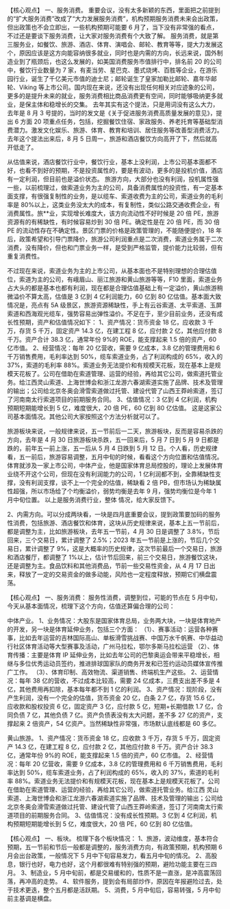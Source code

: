 【核心观点】
一、服务消费。
重要会议，没有太多新颖的东西，里面把之前提到的“扩大服务消费”改成了“大力发展服务消费”，机构预期服务消费未来会出政策，但出政策也不会立即出，一些机构预期可能要 6 月了，当下没有非常强的看点，不过还是要谈下服务消费，让大家对服务消费有个大致了解。
服务消费，就是第三服务业，如餐饮、旅游、酒店、体育、演唱会、邮轮、教育等等，提大力发展这个，原因应该是这方向能容纳很多就业，同时也是内需的方向，长远来说，国外制造业到了瓶颈后，也这么发展的，如美国消费服务市值排行中，排名前 20 的公司中，餐饮行业数量为 7 家，有麦当劳、星巴克、墨式烧烤、百胜等企业，在游乐园行业，诞生了千亿美元市值的迪士尼；邮轮诞生了皇家加勒比邮轮、嘉年华邮轮、Viking 等上市公司。国内现在来说，还没有出现任何相关对应迹象的公司，更多的是提升未来的就业，服务消费相比商品消费更有空间，同时能够吸纳更多就业，是保主体和稳增长的交集。
去年其实有这个提法，只是用词没有这么大力，去年是 8 月 3 号提的，当时的发文是《关于促进服务消费高质量发展的意见》，提出 6 方面 20 项重点任务，包括，挖掘餐饮住宿、家政服务、养老托育等基础型消费潜力。激发文化娱乐、旅游、体育、教育和培训、居住服务等改善型消费活力。去年这个提法出来后，8 月 5 日周一，旅游和酒店餐饮方向高开了下，然后就高开低走了。

从估值来说，酒店餐饮行业中，餐饮行业，基本上没利润，上市公司基本面都不好，也看不到好的预期，不是投资属性的，要是有波动，更多的是投机价值，酒店有一定利润，但目前也是溢价状态。
旅游方向，大部分也没有利润，投机属性强一些，以前梳理过，做索道业务为主的公司，具备消费属性的投资性，有一定基本面支撑，有很强复制性的业务，是以缆车、索道收费为主的公司，索道业务的毛利率是 80%以上，这类业务没太大的成本，有复制性，类似公路交通收费企业，有消费属性。旅\*\*业，实现增长难度大，该方向流动性不好时候是 20 倍 PE，旅游资源有的有稀缺性，有时候容易炒到 30 倍 PE。确定性是在 20 倍 PE，而 30 倍 PE 的流动性存在不确定性。景区门票的价格是政策管理的，不能随便提价，18 年后，政策希望和引导门票降价，旅游公司利润重点是二次消费，索道业务属于二次消费，没有降价，但也和门票业务一样，是受到严格监管，提价能力比较弱，但有重复消费性。

不过现在来说，索道业务为主的上市公司，从基本面也不是特别理想的合理估值位，索道为主的公司，有峨眉山、丽江旅游和黄山旅游等等，F10 里面，索道业务占大头的都是基本也都有利润，现在都是合理估值基础上有一定溢价，黄山旅游稍微溢价不算太高，估值是 3 亿到 4 亿利润能力，60 亿到 80 亿估值。基本面大致情况是，亮点有 5A 级景区，旅游资源稀缺性，手上有云谷索道、太平索道、玉屏索道和西海观光缆车，强势容易出弹性溢价。不足在于，至少目前业务，还没有成长性预期，资产和估值情况如下：
1、资产情况：货币资金 18 亿，应收款 3 千万，存货 5 千万，固定资产 14.3 亿，在建工程 8 亿，应付款 2 亿，其他应付款 8 千万。资产合计 38.3 亿，通常年份 9%的 ROE，能支撑起来 1.5 倍的资产，60 亿市值。
2、经营情况：每年 20 亿营收，需要 9 亿成本，3.8 亿的管理费用和 6 千万销售费用，毛利率达到 50%，缆车索道业务，占了利润构成的 65%，收入的 37%，索道的毛利率 88%。索道业务无法提价和有规模天花板，现在基本上是规模天花板了。公司在借助在索道管理、运营的经验，再给其它公司，做索道托管业务。给江西灵山索道、上海世博会和浙江龙游六春湖索道实施了品牌、技术及管理的输出；公司给北京冬奥会滑雪索道做过托管、建设代管了山西王莽岭索道，签订了河南南太行索道项目的前期服务合同。
3、估值情况：3 亿到 4 亿利润，机构预期短期能增长到 5 亿，难度很大，20 倍 PE，60 亿到 80 亿估值。
这是这家公司基本面情况。其他公司大家按照这个方法分析就可以了。

旅游板块来说，一般规律来说，五一节前后一二天，旅游板块，反而是容易杀跌的方向，去年是 4 月 30 日旅游板块杀跌，五一回来后，5 月 7 日到 5 月 9 日都是跌的，前年五一前上涨，五一后从 5 月 4 日跌到 5 月 12 日。个人看，历史规律看，五一前后，旅游容易调整，五月中旬的时候，看看这个方向位置和估值情况。
体育就涉及一家上市公司，中体产业，他是国家体育总局控股的，理论上发展体育业绕不开这个公司，但现在没有利润能力的公司，1 亿利润都不到，全靠稀缺性支撑，没有利润支撑，谈不上一个完全的估值，稀缺看 2 倍 PB，但市场认为稀缺属性超强，所以市场给了个均衡溢价，弱势均衡是去年 9 月，强势均衡位是今年 1 月中旬位置。
以上是服务消费行业，整体 情况，给大家反馈下。

2、内需方向。可以分成两块看，一块是四月底重要会议，提到政策要加码的服务性消费，包括旅游、酒店餐饮和体育，这块从历史规律来说，基本上五一节前后，都是调整为主，比如旅游板块，去年五一节前，4 月 30 日是调整了 3.8%，节后回来，三个交易日，累计调整了 2.5%；2023 年五一节前是上涨的，节后几个交易日，累计调整了 9%，这是大概率的历史规律，这次节前最后一个交易日，旅游和酒店餐厅，都调整了 1%以上，估计节后回来，前三个交易日，旅游餐饮这块，还是调整为主。食品饮料和其他消费品，节前一些交易性资金，从 4 月 17 日出来，释放了一定的交易资金的做多动能，风险也一定程度释放，预期它们横盘震荡。

【核心观点】
一、服务消费：
服务性消费，调整到位，可能的节点在 5 月中旬，今天从基本面情况，梳理下这个方向，估值还算偏合理的公司：

中体产业。
1、业务情况：大股东是国家体育总局，业务两大块，一块是体育地产的开发，另一块是体育延伸业务，包括三个方面：
（1）、赛事活动：运营各种赛事，比如去年运营的吉林国际高山、单板滑雪挑战赛、中国万水千帆赛、中华益动行社区体育活动等大型赛事及活动，广州马拉松，鄂尔多斯马拉松运营
（2）、体育传播：主要是体育 IP 延伸业务，比如去年公司的巴黎奥运会带来平稳增长，相继与多位优秀运动员签约，推进排球国家队的商务开发和已签约运动员媒体宣传推广工作。
（3）、体育印制、高效物流、渠道销售、终端机生产这些。
2、运营情况：每年 38 亿的营收，不过成本比较高，需要 24 亿成本，三费支出差不多是 4 亿，其他费用再扣除，基本每年都不到 1 亿的利润。
3、资产情况：现阶段，没有产生利润，没有一个完全的估值，货币资金 20 亿，白条 2.7 亿，存货 15.6 亿，应收款和股权投资 6 亿，固定资产 3 亿，应付款 5 亿，短期+长期借款 1.7 亿，合同负债 7 亿，其他负债 7 亿。资产负债表没有太大问题，差不多 27 亿的资产，支撑起来 2 倍资产，54 亿资产。当然稀缺性非常强，市场默认底线都是 60 多亿。

黄山旅游。
1、资产情况：货币资金 18 亿，应收款 3 千万，存货 5 千万，固定资产 14.3 亿，在建工程 8 亿，应付款 2 亿，其他应付款 8 千万。资产合计 38.3 亿，通常年份 9%的 ROE，能支撑起来 1.5 倍的资产，60 亿市值。
2、经营情况：每年 20 亿营收，需要 9 亿成本，3.8 亿的管理费用和 6 千万销售费用，毛利率达到 50%，缆车索道业务，占了利润构成的 65%，收入的 37%，索道的毛利率 88%。索道业务无法提价和有规模天花板，现在基本上是规模天花板了。公司在借助在索道管理、运营的经验，再给其它公司，做索道托管业务。给江西 灵山索道、上海世博会和浙江龙游六春湖索道实施了品牌、技术及管理的输出；公司给北京冬奥会滑雪索道做过托管、建设代管了山西王莽岭索道，签订了河南南太行索道项目的前期服务合同。
3、估值情况：没有成长性预期。3 亿到 4 亿利润，机构预期短期能增长到 5 亿，难度很大，20 倍 PE，60 亿到 80 亿估值。

【核心观点】
一、板块。
梳理下各个板块情况：
1、旅游，波动维度，基本符合预期，五一节前和节后一般都是调整的，服务消费方向，有政策预期，机构预期 6 月会出台政策，一般情况下 5 月中下旬容易发力，看五月中旬的情况。
2、高股息，银行也好，电力也好，这个月都很难有特别强的预期，避险功能主要在三四月。
3、制造业，5 月中旬前，都是交易缓和的，性质不是一直涨，是冲高震荡回落，再冲高的走势。
4、软件服务，提到会有局部炒作，原因在年报避险过去，处于技术更迭，整个五月都是活跃期。
5、消费，5 月中旬后，容易转强，5 月中旬前主基调是横盘。

